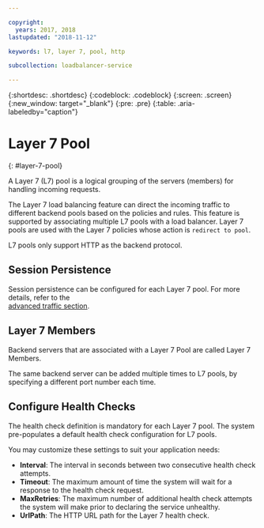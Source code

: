 ```yaml
---

copyright:
  years: 2017, 2018
lastupdated: "2018-11-12"

keywords: l7, layer 7, pool, http

subcollection: loadbalancer-service

---
```


{:shortdesc: .shortdesc}
{:codeblock: .codeblock}
{:screen: .screen}
{:new_window: target="_blank"}
{:pre: .pre}
{:table: .aria-labeledby="caption"}

# Layer 7 Pool
{: #layer-7-pool}

A Layer 7 (L7) pool is a logical grouping of the servers (members) for handling incoming requests.

The Layer 7 load balancing feature can direct the incoming traffic to different backend pools based
on the policies and rules. This feature is supported by associating multiple L7 pools with a load balancer. Layer 7 pools are used with the Layer 7 policies whose action is `redirect to pool`.

L7 pools only support HTTP as the backend protocol.

## Session Persistence
Session persistence can be configured for each Layer 7 pool. For more details, refer to the  
[advanced traffic section](/docs/infrastructure/loadbalancer-service?topic=loadbalancer-service-advanced-traffic-management-with-ibm-cloud-load-balancer).

## Layer 7 Members

Backend servers that are associated with a Layer 7 Pool are called Layer 7 Members.

The same backend server can be added multiple times to L7 pools, by specifying a different port number each time.

## Configure Health Checks
The health check definition is mandatory for each Layer 7 pool. The system pre-populates a default health check configuration for L7 pools.

You may customize these settings to suit your application needs:

 * **Interval**: The interval in seconds between two consecutive health check attempts.
 * **Timeout**: The maximum amount of time the system will wait for a response to the health check request.
 * **MaxRetries**: The maximum number of additional health check attempts the system will make prior to declaring the service unhealthy.
 * **UrlPath**: The HTTP URL path for the Layer 7 health check.
